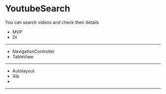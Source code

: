 # YoutubeSearch
You can search videos and check their details

- MVP
- DI
---
- NavigationController
- TableView
---
- Autolayout
- Xib
- 
---
